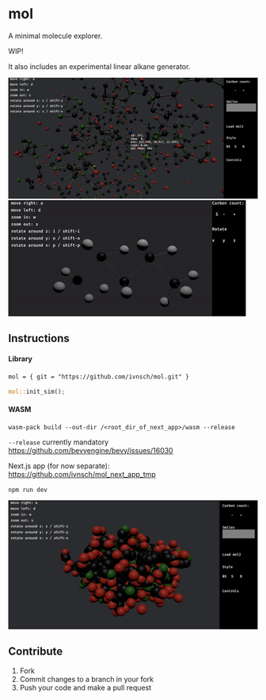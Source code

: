 # mol

A minimal molecule explorer.

WIP!

It also includes an experimental linear alkane generator.

![demo](./img/render_bs.png)
![demo](./img/demo.gif)

## Instructions

#### Library

```
mol = { git = "https://github.com/ivnsch/mol.git" }

```

```rust
mol::init_sim();
```

#### WASM

```
wasm-pack build --out-dir /<root_dir_of_next_app>/wasm --release
```

`--release` currently mandatory
https://github.com/bevyengine/bevy/issues/16030

Next.js app (for now separate):
https://github.com/ivnsch/mol_next_app_tmp

```
npm run dev
```

![demo](./img/render_b.png)

## Contribute

1. Fork
2. Commit changes to a branch in your fork
3. Push your code and make a pull request
